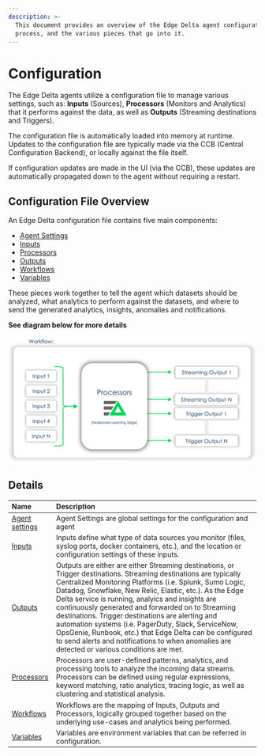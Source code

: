 ```yaml
---
description: >-
  This document provides an overview of the Edge Delta agent configuration
  process, and the various pieces that go into it.
---
```


# Configuration

The Edge Delta agents utilize a configuration file to manage various settings, such as: **Inputs** \(Sources\), **Processors** \(Monitors and Analytics\) that it performs against the data, as well as **Outputs** \(Streaming destinations and Triggers\).

The configuration file is automatically loaded into memory at runtime. Updates to the configuration file are typically made via the CCB \(Central Configuration Backend\), or locally against the file itself.

If configuration updates are made in the UI \(via the CCB\), these updates are automatically propagated down to the agent without requiring a restart.

## Configuration File Overview

An Edge Delta configuration file contains five main components:

* [Agent Settings](https://docs.edgedelta.com/configuration/agent-settings)
* [Inputs](https://docs.edgedelta.com/configuration/inputs)
* [Processors](https://docs.edgedelta.com/configuration/outputs)
* [Outputs](https://docs.edgedelta.com/configuration/processors)
* [Workflows](https://docs.edgedelta.com/configuration/workflows)
* [Variables](https://docs.edgedelta.com/configuration/variables)

These pieces work together to tell the agent which datasets should be analyzed, what analytics to perform against the datasets, and where to send the generated analytics, insights, anomalies and notifications.

**See diagram below for more details**

![The Federated Learning Edge \(FLE\) applies distributed machine learning, statistical analysis, and stream-processing algorithms to incoming data, resulting in dynamically generated outputs \(streams and triggers\)](../.gitbook/assets/image%20%2812%29.png)

## Details

| Name | Description |
| :--- | :--- |
| [Agent settings](https://docs.edgedelta.com/configuration/agent-settings) | Agent Settings are global settings for the configuration and agent |
| [Inputs](inputs.md) | Inputs define what type of data sources you monitor \(files, syslog ports, docker containers, etc.\), and the location or configuration settings of these inputs. |
| [Outputs](outputs.md) | Outputs are either are either Streaming destinations, or Trigger destinations. Streaming destinations are typically Centralized Monitoring Platforms \(i.e. Splunk, Sumo Logic, Datadog, Snowflake, New Relic, Elastic, etc.\). As the Edge Delta service is running,  analyics and insights are continuously generated and forwarded on to Streaming destinations. Trigger destinations are alerting and automation systems \(i.e. PagerDuty, Slack, ServiceNow, OpsGenie, Runbook, etc.\) that Edge Delta can be configured to send alerts and notifications to when anomalies are detected or various conditions are met. |
| [Processors](processors.md) | Processors are user-defined patterns, analytics, and processing tools to analyze the incoming data streams. Processors can be defined using regular expressions, keyword matching, ratio analytics, tracing logic, as well as clustering and statistical analysis. |
| [Workflows](https://docs.edgedelta.com/configuration/workflows) | Workflows are the mapping of Inputs, Outputs and Processors, logically grouped together based on the underlying use-cases and analytics being performed. |
| [Variables](https://docs.edgedelta.com/configuration/variables) | Variables are environment variables that can be referred in configuration. |

